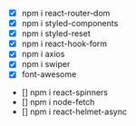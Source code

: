 - [x] npm i react-router-dom
- [x] npm i styled-components
- [x] npm i styled-reset
- [x] npm i react-hook-form
- [x] npm i axios
- [x] npm i swiper
- [x] font-awesome

- [] npm i react-spinners
- [] npm i node-fetch
- [] npm i react-helmet-async

